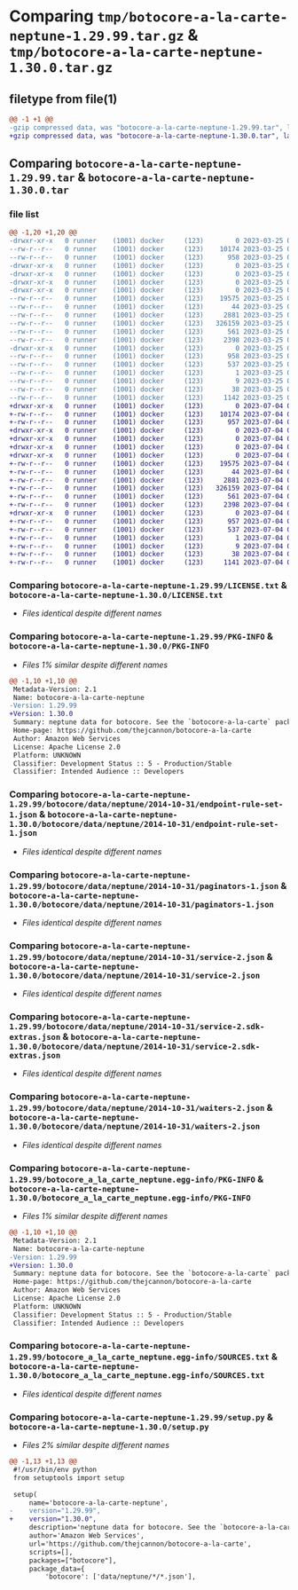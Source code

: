 # Comparing `tmp/botocore-a-la-carte-neptune-1.29.99.tar.gz` & `tmp/botocore-a-la-carte-neptune-1.30.0.tar.gz`

## filetype from file(1)

```diff
@@ -1 +1 @@
-gzip compressed data, was "botocore-a-la-carte-neptune-1.29.99.tar", last modified: Sat Mar 25 01:22:52 2023, max compression
+gzip compressed data, was "botocore-a-la-carte-neptune-1.30.0.tar", last modified: Tue Jul  4 01:44:42 2023, max compression
```

## Comparing `botocore-a-la-carte-neptune-1.29.99.tar` & `botocore-a-la-carte-neptune-1.30.0.tar`

### file list

```diff
@@ -1,20 +1,20 @@
-drwxr-xr-x   0 runner    (1001) docker     (123)        0 2023-03-25 01:22:52.344128 botocore-a-la-carte-neptune-1.29.99/
--rw-r--r--   0 runner    (1001) docker     (123)    10174 2023-03-25 01:22:52.000000 botocore-a-la-carte-neptune-1.29.99/LICENSE.txt
--rw-r--r--   0 runner    (1001) docker     (123)      958 2023-03-25 01:22:52.344128 botocore-a-la-carte-neptune-1.29.99/PKG-INFO
-drwxr-xr-x   0 runner    (1001) docker     (123)        0 2023-03-25 01:22:52.344128 botocore-a-la-carte-neptune-1.29.99/botocore/
-drwxr-xr-x   0 runner    (1001) docker     (123)        0 2023-03-25 01:22:52.344128 botocore-a-la-carte-neptune-1.29.99/botocore/data/
-drwxr-xr-x   0 runner    (1001) docker     (123)        0 2023-03-25 01:22:52.344128 botocore-a-la-carte-neptune-1.29.99/botocore/data/neptune/
-drwxr-xr-x   0 runner    (1001) docker     (123)        0 2023-03-25 01:22:52.344128 botocore-a-la-carte-neptune-1.29.99/botocore/data/neptune/2014-10-31/
--rw-r--r--   0 runner    (1001) docker     (123)    19575 2023-03-25 01:22:12.000000 botocore-a-la-carte-neptune-1.29.99/botocore/data/neptune/2014-10-31/endpoint-rule-set-1.json
--rw-r--r--   0 runner    (1001) docker     (123)       44 2023-03-25 01:22:12.000000 botocore-a-la-carte-neptune-1.29.99/botocore/data/neptune/2014-10-31/examples-1.json
--rw-r--r--   0 runner    (1001) docker     (123)     2881 2023-03-25 01:22:12.000000 botocore-a-la-carte-neptune-1.29.99/botocore/data/neptune/2014-10-31/paginators-1.json
--rw-r--r--   0 runner    (1001) docker     (123)   326159 2023-03-25 01:22:12.000000 botocore-a-la-carte-neptune-1.29.99/botocore/data/neptune/2014-10-31/service-2.json
--rw-r--r--   0 runner    (1001) docker     (123)      561 2023-03-25 01:22:12.000000 botocore-a-la-carte-neptune-1.29.99/botocore/data/neptune/2014-10-31/service-2.sdk-extras.json
--rw-r--r--   0 runner    (1001) docker     (123)     2398 2023-03-25 01:22:12.000000 botocore-a-la-carte-neptune-1.29.99/botocore/data/neptune/2014-10-31/waiters-2.json
-drwxr-xr-x   0 runner    (1001) docker     (123)        0 2023-03-25 01:22:52.344128 botocore-a-la-carte-neptune-1.29.99/botocore_a_la_carte_neptune.egg-info/
--rw-r--r--   0 runner    (1001) docker     (123)      958 2023-03-25 01:22:52.000000 botocore-a-la-carte-neptune-1.29.99/botocore_a_la_carte_neptune.egg-info/PKG-INFO
--rw-r--r--   0 runner    (1001) docker     (123)      537 2023-03-25 01:22:52.000000 botocore-a-la-carte-neptune-1.29.99/botocore_a_la_carte_neptune.egg-info/SOURCES.txt
--rw-r--r--   0 runner    (1001) docker     (123)        1 2023-03-25 01:22:52.000000 botocore-a-la-carte-neptune-1.29.99/botocore_a_la_carte_neptune.egg-info/dependency_links.txt
--rw-r--r--   0 runner    (1001) docker     (123)        9 2023-03-25 01:22:52.000000 botocore-a-la-carte-neptune-1.29.99/botocore_a_la_carte_neptune.egg-info/top_level.txt
--rw-r--r--   0 runner    (1001) docker     (123)       38 2023-03-25 01:22:52.344128 botocore-a-la-carte-neptune-1.29.99/setup.cfg
--rw-r--r--   0 runner    (1001) docker     (123)     1142 2023-03-25 01:22:52.000000 botocore-a-la-carte-neptune-1.29.99/setup.py
+drwxr-xr-x   0 runner    (1001) docker     (123)        0 2023-07-04 01:44:42.886671 botocore-a-la-carte-neptune-1.30.0/
+-rw-r--r--   0 runner    (1001) docker     (123)    10174 2023-07-04 01:44:42.000000 botocore-a-la-carte-neptune-1.30.0/LICENSE.txt
+-rw-r--r--   0 runner    (1001) docker     (123)      957 2023-07-04 01:44:42.886671 botocore-a-la-carte-neptune-1.30.0/PKG-INFO
+drwxr-xr-x   0 runner    (1001) docker     (123)        0 2023-07-04 01:44:42.886671 botocore-a-la-carte-neptune-1.30.0/botocore/
+drwxr-xr-x   0 runner    (1001) docker     (123)        0 2023-07-04 01:44:42.886671 botocore-a-la-carte-neptune-1.30.0/botocore/data/
+drwxr-xr-x   0 runner    (1001) docker     (123)        0 2023-07-04 01:44:42.886671 botocore-a-la-carte-neptune-1.30.0/botocore/data/neptune/
+drwxr-xr-x   0 runner    (1001) docker     (123)        0 2023-07-04 01:44:42.886671 botocore-a-la-carte-neptune-1.30.0/botocore/data/neptune/2014-10-31/
+-rw-r--r--   0 runner    (1001) docker     (123)    19575 2023-07-04 01:44:02.000000 botocore-a-la-carte-neptune-1.30.0/botocore/data/neptune/2014-10-31/endpoint-rule-set-1.json
+-rw-r--r--   0 runner    (1001) docker     (123)       44 2023-07-04 01:44:02.000000 botocore-a-la-carte-neptune-1.30.0/botocore/data/neptune/2014-10-31/examples-1.json
+-rw-r--r--   0 runner    (1001) docker     (123)     2881 2023-07-04 01:44:02.000000 botocore-a-la-carte-neptune-1.30.0/botocore/data/neptune/2014-10-31/paginators-1.json
+-rw-r--r--   0 runner    (1001) docker     (123)   326159 2023-07-04 01:44:02.000000 botocore-a-la-carte-neptune-1.30.0/botocore/data/neptune/2014-10-31/service-2.json
+-rw-r--r--   0 runner    (1001) docker     (123)      561 2023-07-04 01:44:02.000000 botocore-a-la-carte-neptune-1.30.0/botocore/data/neptune/2014-10-31/service-2.sdk-extras.json
+-rw-r--r--   0 runner    (1001) docker     (123)     2398 2023-07-04 01:44:02.000000 botocore-a-la-carte-neptune-1.30.0/botocore/data/neptune/2014-10-31/waiters-2.json
+drwxr-xr-x   0 runner    (1001) docker     (123)        0 2023-07-04 01:44:42.886671 botocore-a-la-carte-neptune-1.30.0/botocore_a_la_carte_neptune.egg-info/
+-rw-r--r--   0 runner    (1001) docker     (123)      957 2023-07-04 01:44:42.000000 botocore-a-la-carte-neptune-1.30.0/botocore_a_la_carte_neptune.egg-info/PKG-INFO
+-rw-r--r--   0 runner    (1001) docker     (123)      537 2023-07-04 01:44:42.000000 botocore-a-la-carte-neptune-1.30.0/botocore_a_la_carte_neptune.egg-info/SOURCES.txt
+-rw-r--r--   0 runner    (1001) docker     (123)        1 2023-07-04 01:44:42.000000 botocore-a-la-carte-neptune-1.30.0/botocore_a_la_carte_neptune.egg-info/dependency_links.txt
+-rw-r--r--   0 runner    (1001) docker     (123)        9 2023-07-04 01:44:42.000000 botocore-a-la-carte-neptune-1.30.0/botocore_a_la_carte_neptune.egg-info/top_level.txt
+-rw-r--r--   0 runner    (1001) docker     (123)       38 2023-07-04 01:44:42.886671 botocore-a-la-carte-neptune-1.30.0/setup.cfg
+-rw-r--r--   0 runner    (1001) docker     (123)     1141 2023-07-04 01:44:42.000000 botocore-a-la-carte-neptune-1.30.0/setup.py
```

### Comparing `botocore-a-la-carte-neptune-1.29.99/LICENSE.txt` & `botocore-a-la-carte-neptune-1.30.0/LICENSE.txt`

 * *Files identical despite different names*

### Comparing `botocore-a-la-carte-neptune-1.29.99/PKG-INFO` & `botocore-a-la-carte-neptune-1.30.0/PKG-INFO`

 * *Files 1% similar despite different names*

```diff
@@ -1,10 +1,10 @@
 Metadata-Version: 2.1
 Name: botocore-a-la-carte-neptune
-Version: 1.29.99
+Version: 1.30.0
 Summary: neptune data for botocore. See the `botocore-a-la-carte` package for more info.
 Home-page: https://github.com/thejcannon/botocore-a-la-carte
 Author: Amazon Web Services
 License: Apache License 2.0
 Platform: UNKNOWN
 Classifier: Development Status :: 5 - Production/Stable
 Classifier: Intended Audience :: Developers
```

### Comparing `botocore-a-la-carte-neptune-1.29.99/botocore/data/neptune/2014-10-31/endpoint-rule-set-1.json` & `botocore-a-la-carte-neptune-1.30.0/botocore/data/neptune/2014-10-31/endpoint-rule-set-1.json`

 * *Files identical despite different names*

### Comparing `botocore-a-la-carte-neptune-1.29.99/botocore/data/neptune/2014-10-31/paginators-1.json` & `botocore-a-la-carte-neptune-1.30.0/botocore/data/neptune/2014-10-31/paginators-1.json`

 * *Files identical despite different names*

### Comparing `botocore-a-la-carte-neptune-1.29.99/botocore/data/neptune/2014-10-31/service-2.json` & `botocore-a-la-carte-neptune-1.30.0/botocore/data/neptune/2014-10-31/service-2.json`

 * *Files identical despite different names*

### Comparing `botocore-a-la-carte-neptune-1.29.99/botocore/data/neptune/2014-10-31/service-2.sdk-extras.json` & `botocore-a-la-carte-neptune-1.30.0/botocore/data/neptune/2014-10-31/service-2.sdk-extras.json`

 * *Files identical despite different names*

### Comparing `botocore-a-la-carte-neptune-1.29.99/botocore/data/neptune/2014-10-31/waiters-2.json` & `botocore-a-la-carte-neptune-1.30.0/botocore/data/neptune/2014-10-31/waiters-2.json`

 * *Files identical despite different names*

### Comparing `botocore-a-la-carte-neptune-1.29.99/botocore_a_la_carte_neptune.egg-info/PKG-INFO` & `botocore-a-la-carte-neptune-1.30.0/botocore_a_la_carte_neptune.egg-info/PKG-INFO`

 * *Files 1% similar despite different names*

```diff
@@ -1,10 +1,10 @@
 Metadata-Version: 2.1
 Name: botocore-a-la-carte-neptune
-Version: 1.29.99
+Version: 1.30.0
 Summary: neptune data for botocore. See the `botocore-a-la-carte` package for more info.
 Home-page: https://github.com/thejcannon/botocore-a-la-carte
 Author: Amazon Web Services
 License: Apache License 2.0
 Platform: UNKNOWN
 Classifier: Development Status :: 5 - Production/Stable
 Classifier: Intended Audience :: Developers
```

### Comparing `botocore-a-la-carte-neptune-1.29.99/botocore_a_la_carte_neptune.egg-info/SOURCES.txt` & `botocore-a-la-carte-neptune-1.30.0/botocore_a_la_carte_neptune.egg-info/SOURCES.txt`

 * *Files identical despite different names*

### Comparing `botocore-a-la-carte-neptune-1.29.99/setup.py` & `botocore-a-la-carte-neptune-1.30.0/setup.py`

 * *Files 2% similar despite different names*

```diff
@@ -1,13 +1,13 @@
 #!/usr/bin/env python
 from setuptools import setup
 
 setup(
     name='botocore-a-la-carte-neptune',
-    version="1.29.99",
+    version="1.30.0",
     description='neptune data for botocore. See the `botocore-a-la-carte` package for more info.',
     author='Amazon Web Services',
     url='https://github.com/thejcannon/botocore-a-la-carte',
     scripts=[],
     packages=["botocore"],
     package_data={
         'botocore': ['data/neptune/*/*.json'],
```

